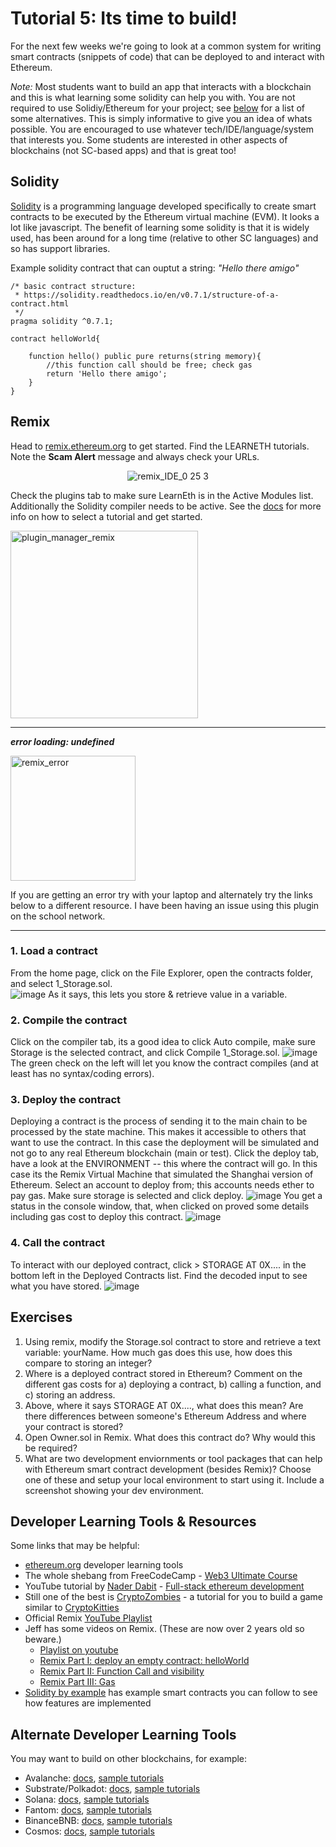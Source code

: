 # Tutorial 5: Its time to build!

For the next few weeks we're going to look at a common system for writing smart contracts (snippets of code) that can be deployed to and interact with Ethereum. 

*Note:* Most students want to build an app that interacts with a blockchain and this is what learning some solidity can help you with. You are not required to use Solidiy/Ethereum for your project; see [below](#alternate-developer-learning-tools) for a list of some alternatives. This is simply informative to give you an idea of whats possible. You are encouraged to use whatever tech/IDE/language/system that interests you. Some students are interested in other aspects of blockchains (not SC-based apps) and that is great too! 

## Solidity
[Solidity](https://docs.soliditylang.org) is a programming language developed specifically to create smart contracts to be executed by the Ethereum virtual machine (EVM). It looks a lot like javascript. The benefit of learning some solidity is that it is widely used, has been around for a long time (relative to other SC languages) and so has support libraries.

Example solidity contract that can ouptut a string: *"Hello there amigo"*
```
/* basic contract structure:
 * https://solidity.readthedocs.io/en/v0.7.1/structure-of-a-contract.html
 */
pragma solidity ^0.7.1;

contract helloWorld{

    function hello() public pure returns(string memory){
        //this function call should be free; check gas
        return 'Hello there amigo';
    }
}
```

## Remix
Head to [remix.ethereum.org](https://remix.ethereum.org/) to get started. Find the LEARNETH tutorials. Note the **Scam Alert** message and always check your URLs.

<p align="center"><img width="" alt="remix_IDE_0 25 3" src="https://user-images.githubusercontent.com/39792005/186281481-9131b786-dc75-48ee-88b6-09d66ee63d82.PNG"></p>

Check the plugins tab to make sure LearnEth is in the Active Modules list. Additionally the Solidity compiler needs to be active. See the [docs](https://remix-learneth-plugin.readthedocs.io/en/latest/index.html) for more info on how to select a tutorial and get started.

<p align="left"><img width="300" alt="plugin_manager_remix" src="https://user-images.githubusercontent.com/39792005/186283135-fc0d374a-2c34-4ec5-815b-4c50c5fd29c0.PNG"></p>


---
***error loading: undefined***
<p align="left"><img width="200" alt="remix_error" src="https://user-images.githubusercontent.com/39792005/186282091-0b5edc91-5fad-4831-99c3-221b895c346b.PNG"></p>
If you are getting an error try with your laptop and alternately try the links below to a different resource. I have been having an issue using this plugin on the school network.

---
### 1. Load a contract
From the home page, click on the File Explorer, open the contracts folder, and select 1_Storage.sol.\
![image](https://github.com/millecodex/COMP726/assets/39792005/da6d9a6b-aee1-4d61-956c-7b08ebdf76ed)
As it says, this lets you store & retrieve value in a variable.

### 2. Compile the contract
Click on the compiler tab, its a good idea to click Auto compile, make sure Storage is the selected contract, and click Compile 1_Storage.sol.
![image](https://github.com/millecodex/COMP726/assets/39792005/ce0a130b-7e34-45d6-a97d-e497345570fb)
The green check on the left will let you know the contract compiles (and at least has no syntax/coding errors).

### 3. Deploy the contract
Deploying a contract is the process of sending it to the main chain to be processed by the state machine. This makes it accessible to others that want to use the contract. In this case the deployment will be simulated and not go to any real Ethereum blockchain (main or test).
Click the deploy tab, have a look at the ENVIRONMENT -- this where the contract will go. In this case its the Remix Virtual Machine that simulated the Shanghai version of Ethereum. Select an account to deploy from; this accounts needs ether to pay gas. Make sure storage is selected and click deploy. 
![image](https://github.com/millecodex/COMP726/assets/39792005/4b20b245-2371-4b94-9b5c-c9333523a9cf)
You get a status in the console window, that, when clicked on proved some details including gas cost to deploy this contract.
![image](https://github.com/millecodex/COMP726/assets/39792005/aeb2294e-e2be-4239-9393-31797a3330c0)

### 4. Call the contract
To interact with our deployed contract, click > STORAGE AT 0X.... in the bottom left in the Deployed Contracts list. Find the decoded input to see what you have stored.
![image](https://github.com/millecodex/COMP726/assets/39792005/1e54cbfa-2b45-4329-ac67-1a1eefd01d70)


## Exercises
1. Using remix, modify the Storage.sol contract to store and retrieve a text variable: yourName. How much gas does this use, how does this compare to storing an integer?
2. Where is a deployed contract stored in Ethereum? Comment on the different gas costs for a) deploying a contract, b) calling a function, and c) storing an address.
3. Above, where it says STORAGE AT 0X...., what does this mean? Are there differences between someone's Ethereum Address and where your contract is stored?
4. Open Owner.sol in Remix. What does this contract do? Why would this be required?
5. What are two development enviornments or tool packages that can help with Ethereum smart contract development (besides Remix)? Choose one of these and setup your local environment to start using it. Include a screenshot showing your dev environment.


## Developer Learning Tools & Resources
Some links that may be helpful:
- [ethereum.org](https://ethereum.org/en/developers/learning-tools/) developer learning tools
- The whole shebang from FreeCodeCamp - [Web3 Ultimate Course](https://github.com/smartcontractkit/full-blockchain-solidity-course-js)
- YouTube tutorial by [Nader Dabit](https://github.com/dabit3/full-stack-ethereum) - [Full-stack ethereum development](https://www.youtube.com/watchv=a0osIaAOFSE&ab_channel=NaderDabit)
- Still one of the best is [CryptoZombies](https://cryptozombies.io/) - a tutorial for you to build a game similar to [CryptoKitties](https://www.cryptokitties.co/)
- Official Remix [YouTube Playlist](https://www.youtube.com/@EthereumRemix/videos)
- Jeff has some videos on Remix. (These are now over 2 years old so beware.)
  - [Playlist on youtube](https://www.youtube.com/watch?v=bqyrRS5AN00&list=PLWdMs73ohrSn2ZnaiOQi-3WpVjKXazUkF)
  - [Remix Part I: deploy an empty contract: helloWorld](https://www.youtube.com/watch?v=bqyrRS5AN00)
  - [Remix Part II: Function Call and visibility](https://www.youtube.com/watch?v=dRZIBw-2DO8)
  - [Remix Part III: Gas](https://www.youtube.com/watch?v=BY4o0Qqlh-4)
- [Solidity by example](https://docs.soliditylang.org/en/v0.8.6/solidity-by-example.html) has example smart contracts you can follow to see how features are implemented

## Alternate Developer Learning Tools
You may want to build on other blockchains, for example:
- Avalanche: [docs](https://docs.avax.network/), [sample tutorials](https://docs.avax.network/community/tutorials-contest/2022)
- Substrate/Polkadot: [docs](https://docs.substrate.io/), [sample tutorials](https://wiki.polkadot.network/docs/learn-video-tutorials)
- Solana: [docs](https://docs.solana.com/), [sample tutorials](https://github.com/solana-labs/example-helloworld)
- Fantom: [docs](https://docs.fantom.foundation/), [sample tutorials](https://blog.chain.link/how-to-build-and-deploy-a-smart-contract-on-the-fantom-blockchain/)
- BinanceBNB: [docs](https://docs.bnbchain.org/docs/bnbIntro), [sample tutorials](https://docs.bnbchain.org/docs/bsc-tutorials/)
- Cosmos: [docs](https://docs.cosmos.network/), [sample tutorials](https://tutorials.cosmos.network/)
